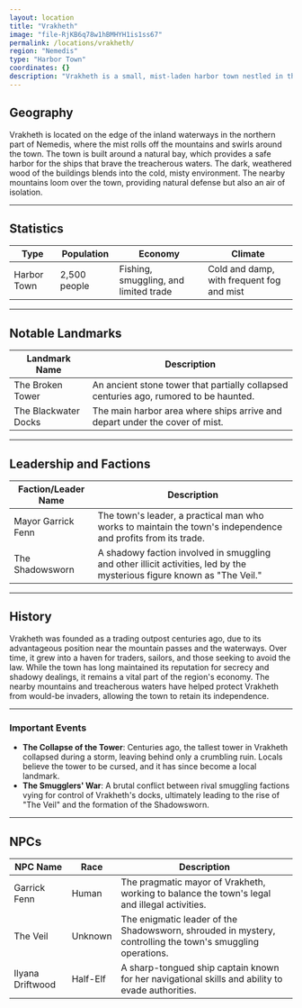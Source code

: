 ```yaml
---
layout: location
title: "Vrakheth"
image: "file-RjKB6q78w1hBMHYH1is1ss67"
permalink: /locations/vrakheth/
region: "Nemedis"
type: "Harbor Town"
coordinates: {}
description: "Vrakheth is a small, mist-laden harbor town nestled in the cold northern reaches of Nemedis. Its weather-beaten buildings and dark waters tell of its history as a haven for traders and those seeking to escape the more civilized parts of the world."
---
```


## Geography

Vrakheth is located on the edge of the inland waterways in the northern part of Nemedis, where the mist rolls off the mountains and swirls around the town. The town is built around a natural bay, which provides a safe harbor for the ships that brave the treacherous waters. The dark, weathered wood of the buildings blends into the cold, misty environment. The nearby mountains loom over the town, providing natural defense but also an air of isolation.

---

## Statistics

| Type         | Population   | Economy           | Climate                |
|--------------|--------------|-------------------|------------------------|
| Harbor Town  | 2,500 people | Fishing, smuggling, and limited trade | Cold and damp, with frequent fog and mist  |

---

## Notable Landmarks

| Landmark Name       | Description                                                                                     |
|---------------------|-------------------------------------------------------------------------------------------------|
| The Broken Tower    | An ancient stone tower that partially collapsed centuries ago, rumored to be haunted.            |
| The Blackwater Docks| The main harbor area where ships arrive and depart under the cover of mist.                      |

---

## Leadership and Factions

| Faction/Leader Name  | Description                                                                                     |
|----------------------|-------------------------------------------------------------------------------------------------|
| Mayor Garrick Fenn    | The town's leader, a practical man who works to maintain the town's independence and profits from its trade. |
| The Shadowsworn       | A shadowy faction involved in smuggling and other illicit activities, led by the mysterious figure known as "The Veil." |

---

## History

Vrakheth was founded as a trading outpost centuries ago, due to its advantageous position near the mountain passes and the waterways. Over time, it grew into a haven for traders, sailors, and those seeking to avoid the law. While the town has long maintained its reputation for secrecy and shadowy dealings, it remains a vital part of the region's economy. The nearby mountains and treacherous waters have helped protect Vrakheth from would-be invaders, allowing the town to retain its independence.

---

### Important Events

- **The Collapse of the Tower**: Centuries ago, the tallest tower in Vrakheth collapsed during a storm, leaving behind only a crumbling ruin. Locals believe the tower to be cursed, and it has since become a local landmark.
- **The Smugglers' War**: A brutal conflict between rival smuggling factions vying for control of Vrakheth's docks, ultimately leading to the rise of "The Veil" and the formation of the Shadowsworn.

---

## NPCs

| NPC Name          | Race     | Description                                           |
|-------------------|----------|-------------------------------------------------------|
| Garrick Fenn       | Human    | The pragmatic mayor of Vrakheth, working to balance the town's legal and illegal activities.  |
| The Veil           | Unknown  | The enigmatic leader of the Shadowsworn, shrouded in mystery, controlling the town's smuggling operations. |
| Ilyana Driftwood   | Half-Elf | A sharp-tongued ship captain known for her navigational skills and ability to evade authorities. |
